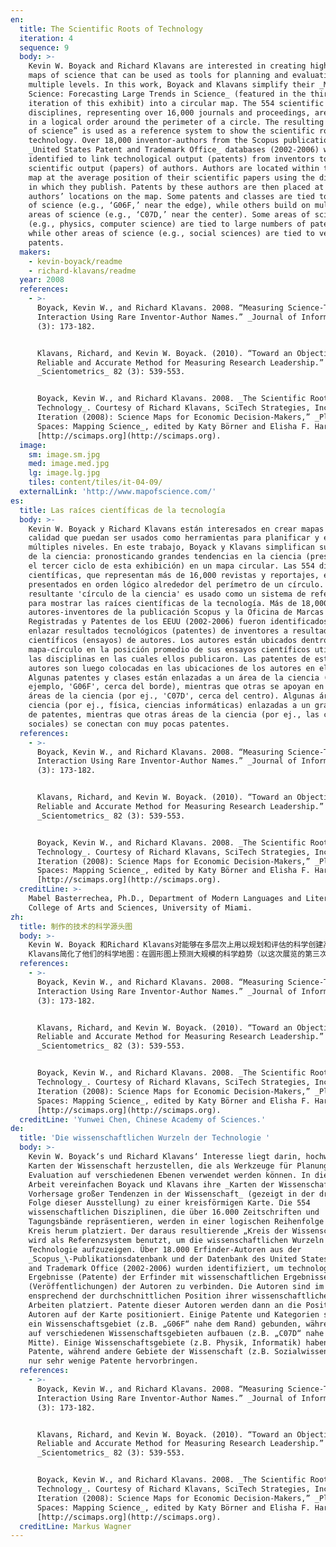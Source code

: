 ```yaml
---
en:
  title: The Scientific Roots of Technology
  iteration: 4
  sequence: 9
  body: >-
    Kevin W. Boyack and Richard Klavans are interested in creating high-quality
    maps of science that can be used as tools for planning and evaluation on
    multiple levels. In this work, Boyack and Klavans simplify their _Maps of
    Science: Forecasting Large Trends in Science_ (featured in the third
    iteration of this exhibit) into a circular map. The 554 scientific
    disciplines, representing over 16,000 journals and proceedings, are placed
    in a logical order around the perimeter of a circle. The resulting “circle
    of science” is used as a reference system to show the scientific roots of
    technology. Over 18,000 inventor-authors from the Scopus publication and
    _United States Patent and Trademark Office_ databases (2002-2006) were
    identified to link technological output (patents) from inventors to
    scientific output (papers) of authors. Authors are located within the circle
    map at the average position of their scientific papers using the disciplines
    in which they publish. Patents by these authors are then placed at the
    authors’ locations on the map. Some patents and classes are tied to one area
    of science (e.g., ‘G06F,’ near the edge), while others build on multiple
    areas of science (e.g., ‘C07D,’ near the center). Some areas of science
    (e.g., physics, computer science) are tied to large numbers of patents,
    while other areas of science (e.g., social sciences) are tied to very few
    patents.
  makers:
    - kevin-boyack/readme
    - richard-klavans/readme
  year: 2008
  references:
    - >-
      Boyack, Kevin W., and Richard Klavans. 2008. “Measuring Science-Technology
      Interaction Using Rare Inventor-Author Names.” _Journal of Informetrics_ 2
      (3): 173-182.


      Klavans, Richard, and Kevin W. Boyack. (2010). “Toward an Objective,
      Reliable and Accurate Method for Measuring Research Leadership.”
      _Scientometrics_ 82 (3): 539-553.


      Boyack, Kevin W., and Richard Klavans. 2008. _The Scientific Roots of
      Technology_. Courtesy of Richard Klavans, SciTech Strategies, Inc. In “4th
      Iteration (2008): Science Maps for Economic Decision-Makers,” _Places &
      Spaces: Mapping Science_, edited by Katy Börner and Elisha F. Hardy.
      [http://scimaps.org](http://scimaps.org).
  image:
    sm: image.sm.jpg
    med: image.med.jpg
    lg: image.lg.jpg
    tiles: content/tiles/it-04-09/
  externalLink: 'http://www.mapofscience.com/'
es:
  title: Las raíces científicas de la tecnología
  body: >-
    Kevin W. Boyack y Richard Klavans están interesados en crear mapas de alta
    calidad que puedan ser usados como herramientas para planificar y evaluar a
    múltiples niveles. En este trabajo, Boyack y Klavans simplifican sus Mapas
    de la ciencia: pronosticando grandes tendencias en la ciencia (presentado en
    el tercer ciclo de esta exhibición) en un mapa circular. Las 554 disciplinas
    científicas, que representan más de 16,000 revistas y reportajes, están
    presentados en orden lógico alrededor del perímetro de un círculo. El
    resultante 'círculo de la ciencia' es usado como un sistema de referencia
    para mostrar las raíces científicas de la tecnología. Más de 18,000
    autores-inventores de la publicación Scopus y la Oficina de Marcas
    Registradas y Patentes de los EEUU (2002-2006) fueron identificados para
    enlazar resultados tecnológicos (patentes) de inventores a resultados
    científicos (ensayos) de autores. Los autores están ubicados dentro del
    mapa-círculo en la posición promedio de sus ensayos científicos utilizando
    las disciplinas en las cuales ellos publicaron. Las patentes de estos
    autores son luego colocadas en las ubicaciones de los autores en el mapa.
    Algunas patentes y clases están enlazadas a un área de la ciencia (por
    ejemplo, 'G06F', cerca del borde), mientras que otras se apoyan en múltiples
    áreas de la ciencia (por ej., 'C07D', cerca del centro). Algunas áreas de la
    ciencia (por ej., física, ciencias informáticas) enlazadas a un gran número
    de patentes, mientras que otras áreas de la ciencia (por ej., las ciencias
    sociales) se conectan con muy pocas patentes.
  references:
    - >-
      Boyack, Kevin W., and Richard Klavans. 2008. “Measuring Science-Technology
      Interaction Using Rare Inventor-Author Names.” _Journal of Informetrics_ 2
      (3): 173-182.


      Klavans, Richard, and Kevin W. Boyack. (2010). “Toward an Objective,
      Reliable and Accurate Method for Measuring Research Leadership.”
      _Scientometrics_ 82 (3): 539-553.


      Boyack, Kevin W., and Richard Klavans. 2008. _The Scientific Roots of
      Technology_. Courtesy of Richard Klavans, SciTech Strategies, Inc. In “4th
      Iteration (2008): Science Maps for Economic Decision-Makers,” _Places &
      Spaces: Mapping Science_, edited by Katy Börner and Elisha F. Hardy.
      [http://scimaps.org](http://scimaps.org).
  creditLine: >-
    Mabel Basterrechea, Ph.D., Department of Modern Languages and Literatures,
    College of Arts and Sciences, University of Miami.
zh:
  title: 制作的技术的科学源头图
  body: >-
    Kevin W. Boyack 和Richard Klavans对能够在多层次上用以规划和评估的科学创建高质量地图很感兴趣。在此工作上，Boyack和
    Klavans简化了他们的科学地图：在圆形图上预测大规模的科学趋势（以这次展览的第三次迭代为特征）554个科学学科，代表了16000个期刊和会议，都已按照逻辑顺序围绕圆的周长排列。所产生的的“科学圆圈”作为一个参考系统来展示技术的科学来源。通过链接从发明人的技术成果（专利）到作者的学术成果（论文）来识别Scopus数据库的出版物和美国专利商标局数据库（2002-2006）的18,250个发明人-作者数据集。利用他们所发表的学科，圆圈图中的作者位于科学论文的平均位置。这些作者的专利在地图上位于作者的位置。一些专利和分类号与科学的一个领域相关（例如，G06F临边），同时其他的则是与科学的多个领域相关（例如，C07D靠近中心）。科学的一些领域（例如物理学、计算机科学）与大量的专利相关，同时科学的其他领域（例如社会科学）则与很少的专利相关。
  references:
    - >-
      Boyack, Kevin W., and Richard Klavans. 2008. “Measuring Science-Technology
      Interaction Using Rare Inventor-Author Names.” _Journal of Informetrics_ 2
      (3): 173-182.


      Klavans, Richard, and Kevin W. Boyack. (2010). “Toward an Objective,
      Reliable and Accurate Method for Measuring Research Leadership.”
      _Scientometrics_ 82 (3): 539-553.


      Boyack, Kevin W., and Richard Klavans. 2008. _The Scientific Roots of
      Technology_. Courtesy of Richard Klavans, SciTech Strategies, Inc. In “4th
      Iteration (2008): Science Maps for Economic Decision-Makers,” _Places &
      Spaces: Mapping Science_, edited by Katy Börner and Elisha F. Hardy.
      [http://scimaps.org](http://scimaps.org).
  creditLine: 'Yunwei Chen, Chinese Academy of Sciences.'
de:
  title: 'Die wissenschaftlichen Wurzeln der Technologie '
  body: >-
    Kevin W. Boyack‘s und Richard Klavans‘ Interesse liegt darin, hochwertige
    Karten der Wissenschaft herzustellen, die als Werkzeuge für Planung und
    Evaluation auf verschiedenen Ebenen verwendet werden können. In dieser
    Arbeit vereinfachen Boyack und Klavans ihre _Karten der Wissenschaft:
    Vorhersage großer Tendenzen in der Wissenschaft_ (gezeigt in der dritten
    Folge dieser Ausstellung) zu einer kreisförmigen Karte. Die 554
    wissenschaftlichen Disziplinen, die über 16.000 Zeitschriften und
    Tagungsbände repräsentieren, werden in einer logischen Reihenfolge um einen
    Kreis herum platziert. Der daraus resultierende „Kreis der Wissenschaft“
    wird als Referenzsystem benutzt, um die wissenschaftlichen Wurzeln der
    Technologie aufzuzeigen. Über 18.000 Erfinder-Autoren aus der
    _Scopus_\-Publikationsdatenbank und der Datenbank des United States Patent
    and Trademark Office (2002-2006) wurden identifiziert, um technologische
    Ergebnisse (Patente) der Erfinder mit wissenschaftlichen Ergebnissen
    (Veröffentlichungen) der Autoren zu verbinden. Die Autoren sind im Kreis
    ensprechend der durchschnittlichen Position ihrer wissenschaftlichen
    Arbeiten platziert. Patente dieser Autoren werden dann an die Position der
    Autoren auf der Karte positioniert. Einige Patente und Kategorien sind an
    ein Wissenschaftsgebiet (z.B. „G06F“ nahe dem Rand) gebunden, während andere
    auf verschiedenen Wissenschaftsgebieten aufbauen (z.B. „C07D“ nahe der
    Mitte). Einige Wissenschaftsgebiete (z.B. Physik, Informatik) haben viele
    Patente, während andere Gebiete der Wissenschaft (z.B. Sozialwissenschaften)
    nur sehr wenige Patente hervorbringen.
  references:
    - >-
      Boyack, Kevin W., and Richard Klavans. 2008. “Measuring Science-Technology
      Interaction Using Rare Inventor-Author Names.” _Journal of Informetrics_ 2
      (3): 173-182.


      Klavans, Richard, and Kevin W. Boyack. (2010). “Toward an Objective,
      Reliable and Accurate Method for Measuring Research Leadership.”
      _Scientometrics_ 82 (3): 539-553.


      Boyack, Kevin W., and Richard Klavans. 2008. _The Scientific Roots of
      Technology_. Courtesy of Richard Klavans, SciTech Strategies, Inc. In “4th
      Iteration (2008): Science Maps for Economic Decision-Makers,” _Places &
      Spaces: Mapping Science_, edited by Katy Börner and Elisha F. Hardy.
      [http://scimaps.org](http://scimaps.org).
  creditLine: Markus Wagner
---
```

